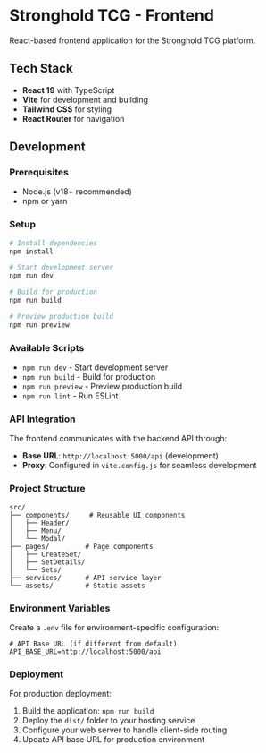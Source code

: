 # Stronghold TCG - Frontend

React-based frontend application for the Stronghold TCG platform.

## Tech Stack

- **React 19** with TypeScript
- **Vite** for development and building
- **Tailwind CSS** for styling
- **React Router** for navigation

## Development

### Prerequisites
- Node.js (v18+ recommended)
- npm or yarn

### Setup
```bash
# Install dependencies
npm install

# Start development server
npm run dev

# Build for production
npm run build

# Preview production build
npm run preview
```

### Available Scripts

- `npm run dev` - Start development server
- `npm run build` - Build for production
- `npm run preview` - Preview production build
- `npm run lint` - Run ESLint

### API Integration

The frontend communicates with the backend API through:
- **Base URL**: `http://localhost:5000/api` (development)
- **Proxy**: Configured in `vite.config.js` for seamless development

### Project Structure

```
src/
├── components/     # Reusable UI components
│   ├── Header/
│   ├── Menu/
│   └── Modal/
├── pages/         # Page components
│   ├── CreateSet/
│   ├── SetDetails/
│   └── Sets/
├── services/      # API service layer
└── assets/        # Static assets
```

### Environment Variables

Create a `.env` file for environment-specific configuration:
```env
# API Base URL (if different from default)
API_BASE_URL=http://localhost:5000/api
```

### Deployment

For production deployment:
1. Build the application: `npm run build`
2. Deploy the `dist/` folder to your hosting service
3. Configure your web server to handle client-side routing
4. Update API base URL for production environment
